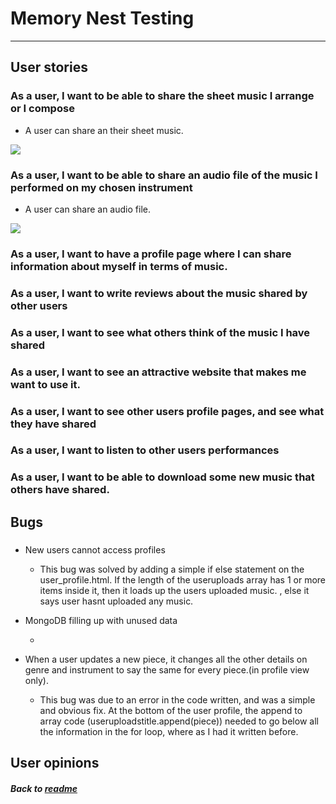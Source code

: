 # Memory Nest Testing

---

## User stories


### As a user, I want to be able to share the sheet music I arrange or I compose
- A user can share an their sheet music. 

<img src="static/images/sheetmusicupload.png">

### As a user, I want to be able to share an audio file of the music I performed on my chosen instrument
- A user can share an audio file. 

<img src="static/images/audioupload.png">

### As a user, I want to have a profile page where I can share information about myself in terms of music. 

### As a user, I want to write reviews about the music shared by other users

### As a user, I want to see what others think of the music I have shared

### As a user, I want to see an attractive website that makes me want to use it. 

### As a user, I want to see other users profile pages, and see what they have shared

### As a user, I want to listen to other users performances

### As a user, I want to be able to download some new music that others have shared.



## Bugs

### 

- New users cannot access profiles 

    - This bug was solved by adding a simple if else statement on the user_profile.html. If the length of the useruploads array has 1 or more items inside it, then it loads up the users uploaded music. , else it says user hasnt uploaded any music. 

- MongoDB filling up with unused data

    - 

- When a user updates a new piece, it changes all the other details on genre and instrument to say the same for every piece.(in profile view only).

    - This bug was due to an error in the code written, and was a simple and obvious fix. At the bottom of the user profile, the append to array code (useruploadstitle.append(piece)) needed to go below all the information in the for loop, where as I had it written before. 

## User opinions



##### Back to [readme](README.md)
